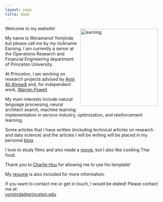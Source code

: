 ```yaml
---
layout: page
title: Home
---
```


<img style="float:right;margin:10px;" src="{{site.url}}/images/earning.jpg" width="250" alt="earning">

Welcome to my website!  

My name is Woramanot Yomjinda but please call me by my nickname Earning. I am currently a senior at the Operations Research and Financial Engineering department of Princeton University.  

At Princeton, I am working on research projects advised by [Amir Ali Ahmadi](http://aaa.princeton.edu/) and, for independent work, [Warren Powell](http://castlelab.princeton.edu/).  

My main interests include natural language processing, neural architect search, machine learning  implementation in service industry, optimization, and reinforcement learning.  

Some articles that I have written (including technical articles on research and data science) and the articles I will be writing will be placed in my personal [blog](https://earningpton.github.io/blog/).  

I love to study films and also made a [movie](https://www.imdb.com/title/tt4985650/?ref_=nm_knf_t1), but I also like cooking Thai food.  

Thank you to [Charlie Hou](https://houcharlie.github.io/) for allowing me to use his template!  

My [resume]({{site.url}}/pdfs/Resume_.pdf) is also included for more information.  

If you want to contact me or get in touch, I would be elated! Please contact me at:  
[yomjinda@princeton.edu](mailto:yomjinda@princeton.edu)  




